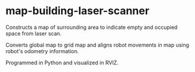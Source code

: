 # map-building-laser-scanner

Constructs a map of surrounding area to indicate empty and occupied space from laser scan.

Converts global map to grid map and aligns robot movements in map using robot's odometry information.

Programmed in Python and visualized in RVIZ.
